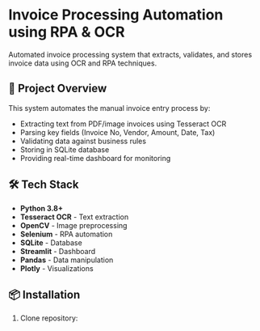 # Invoice Processing Automation using RPA & OCR

Automated invoice processing system that extracts, validates, and stores invoice data using OCR and RPA techniques.

## 🎯 Project Overview

This system automates the manual invoice entry process by:
- Extracting text from PDF/image invoices using Tesseract OCR
- Parsing key fields (Invoice No, Vendor, Amount, Date, Tax)
- Validating data against business rules
- Storing in SQLite database
- Providing real-time dashboard for monitoring

## 🛠️ Tech Stack

- **Python 3.8+**
- **Tesseract OCR** - Text extraction
- **OpenCV** - Image preprocessing
- **Selenium** - RPA automation
- **SQLite** - Database
- **Streamlit** - Dashboard
- **Pandas** - Data manipulation
- **Plotly** - Visualizations

## 📦 Installation

1. Clone repository:
